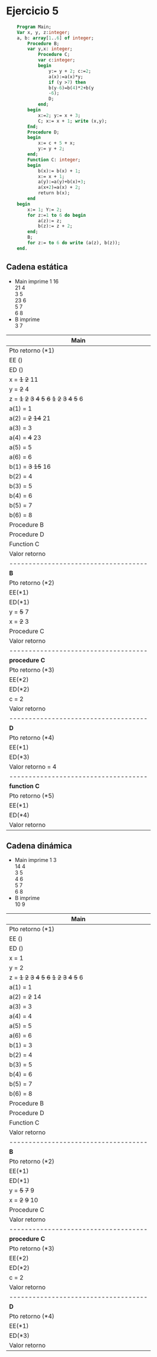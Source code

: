 # Ejercicio 5
```Pascal
    Program Main;
    Var x, y, z:integer;
    a, b: array[1..6] of integer;
        Procedure B;
        var y,x: integer;
            Procedure C;
            var c:integer;
            begin
                y:= y + 2; c:=2;
                a(x):=a(x)*y;
                if (y >7) then
                b(y-6)=b(4)*2+b(y
                -6);
                D;
            end;
        begin
            x:=2; y:= x + 3;
            C; x:= x + 1; write (x,y);
        End;
        Procedure D;
        begin
            x:= c + 5 + x;
            y:= y + 2;
        end;
        Function C: integer;
        begin
            b(x):= b(x) + 1;
            x:= x + 1;
            a(y):=a(y)+b(x)+3;
            a(x+2)=a(x) + 2;
            return b(x);
        end
    begin
        x:= 1; Y:= 2;
        for z:=1 to 6 do begin
            a(z):= z;
            b(z):= z + 2;
        end;
        B;
        for z:= to 6 do write (a(z), b(z));
    end.
```

## Cadena estática 
- Main imprime 
  1 16  
  21 4  
  3  5  
  23 6  
  5  7  
  6  8  
- B imprime  
  3 7

|**Main**|
|------------------------------------|
|Pto retorno (*1)|
|EE ()|
|ED ()|
|x = ~~1~~ ~~2~~ 11|
|y = ~~2~~ 4|
|z = ~~1~~ ~~2~~ ~~3~~ ~~4~~ ~~5~~ ~~6~~ ~~1~~ ~~2~~ ~~3~~ ~~4~~ ~~5~~ 6|
|a(1) = 1 |
|a(2) = ~~2~~ ~~14~~ 21|
|a(3) = 3 |
|a(4) = ~~4~~ 23|
|a(5) = 5 |
|a(6) = 6 |
|b(1) = ~~3~~ ~~15~~ 16|
|b(2) = 4 |
|b(3) = 5 |
|b(4) = 6 |
|b(5) = 7 |
|b(6) = 8 |
|Procedure B|
|Procedure D|
|Function C|
|Valor retorno|
|------------------------------------|
|**B**|
|Pto retorno (*2)|
|EE(*1)|
|ED(*1)|
|y = ~~5~~ 7|
|x = ~~2~~ 3|
|Procedure C|
|Valor retorno|
|------------------------------------|
|**procedure C**|
|Pto retorno (*3)|
|EE(*2)|
|ED(*2)|
|c = 2|
|Valor retorno|
|------------------------------------|
|**D**|
|Pto retorno (*4)|
|EE(*1)|
|ED(*3)|
|Valor retorno = 4|
|------------------------------------|
|**function C**|
|Pto retorno (*5)|
|EE(*1)|
|ED(*4)|
|Valor retorno|



## Cadena dinámica
- Main imprime 
  1  3    
  14 4   
  3  5   
  4  6   
  5  7   
  6  8   
- B imprime  
  10 9

|**Main**|
|------------------------------------|
|Pto retorno (*1)|
|EE ()|
|ED ()|
|x = 1 |
|y = 2 |
|z = ~~1~~ ~~2~~ ~~3~~ ~~4~~ ~~5~~ ~~6~~ ~~1~~ ~~2~~ ~~3~~ ~~4~~ ~~5~~ 6|
|a(1) = 1 |
|a(2) = ~~2~~ 14 |
|a(3) = 3 |
|a(4) = 4 |
|a(5) = 5 |
|a(6) = 6 |
|b(1) = 3|
|b(2) = 4 |
|b(3) = 5 |
|b(4) = 6 |
|b(5) = 7 |
|b(6) = 8 |
|Procedure B|
|Procedure D|
|Function C|
|Valor retorno|
|------------------------------------|
|**B**|
|Pto retorno (*2)|
|EE(*1)|
|ED(*1)|
|y = ~~5~~ ~~7~~ 9|
|x = ~~2~~ ~~9~~ 10|
|Procedure C|
|Valor retorno|
|------------------------------------|
|**procedure C**|
|Pto retorno (*3)|
|EE(*2)|
|ED(*2)|
|c = 2|
|Valor retorno|
|------------------------------------|
|**D**|
|Pto retorno (*4)|
|EE(*1)|
|ED(*3)|
|Valor retorno|
